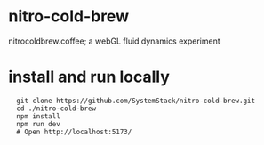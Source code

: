 # nitro-cold-brew

nitrocoldbrew.coffee; a webGL fluid dynamics experiment

# install and run locally
```
  git clone https://github.com/SystemStack/nitro-cold-brew.git
  cd ./nitro-cold-brew
  npm install
  npm run dev
  # Open http://localhost:5173/
```
